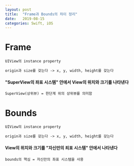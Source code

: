 ```yaml
---
layout: post
title:  "Frame과 Bounds의 차이 정리"
date:   2019-08-15
categories: Swift, iOS
---
```


# Frame

    UIView의 instance property
    
    origin과 size를 갖는다 -> x, y, width, height를 갖는다

#### "SuperView의 좌표 시스템" 안에서 View의 위치와 크기를 나타낸다

    SuperView(상위뷰) = 한단계 위의 상위뷰를 의미함
    
# Bounds
    
    UIView의 instance property
    
    origin과 size를 갖는다 -> x, y, width, height를 갖는다
    
#### View의 위치와 크기를 "자신만의 죄표 시스템" 안에서 나타낸다

    bounds의 핵심 = 자신만의 좌표 시스템을 사용